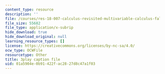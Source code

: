 ```yaml
---
content_type: resource
description: ''
file: /courses/res-18-007-calculus-revisited-multivariable-calculus-fall-2011/01a5904e0b91422fac2827d8c47a1f03_UGKL1wHouho.srt
file_size: 55682
file_type: application/x-subrip
hide_download: true
hide_download_original: null
learning_resource_types: []
license: https://creativecommons.org/licenses/by-nc-sa/4.0/
ocw_type: OCWFile
resourcetype: Other
title: 3play caption file
uid: 01a5904e-0b91-422f-ac28-27d8c47a1f03
---
```

